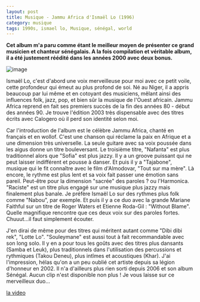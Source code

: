 ```yaml
---
layout: post
title: Musique - Jammu Africa d'Ismaël Lo (1996)
category: musique
tags: 1990s, ismael lo, Musique, sénégal, world
---
```

**Cet album m'a paru comme étant le meilleur moyen de présenter ce grand musicien et chanteur sénégalais. A la fois compilation et véritable album, il a été justement réédité dans les années 2000 avec deux bonus.**

![image](https://cheziceman.files.wordpress.com/2019/03/lojammuafrica.jpeg)

Ismaël Lo, c'est d'abord une voix merveilleuse pour moi avec ce petit voile, cette profondeur qui émeut au plus profond de soi. Né au Niger, il a appris beaucoup par lui même et en cotoyant des musiciens, mêlant ainsi des influences folk, jazz, pop, et bien sûr la musique de l'Ouest africain. Jammu Africa reprend en fait ses premiers succès de la fin des années 80 - début des années 90. Je trouve l'édition 2003 très dispensable avec des titres écrits avec Calogero où il perd son identité selon moi.

Car l'introduction de l'album est le célèbre Jammu Africa, chanté en français et en wollof. C'est une chanson qui réclame la paix en Afrique et a une dimension très universelle. La seule guitare avec sa voix poussée dans les aigus donne un titre bouleversant. Le troisième titre, "Nafanta" est plus traditionnel alors que "Sofia" est plus jazzy. Il y a un groove puissant qui ne peut laisser indifférent et pousse à danser. Et puis il y a "Tajabone", musique qui le fit connaître avec le film d'Almodovar, "Tout sur ma mère". Là encore, le rythme est plus lent et sa voix fait passer une émotion sans pareil. Peut-être pour la dimension "sacrée" des paroles ? ou l'Harmonica. "Raciste" est un titre plus engagé sur une musique plus jazzy mais finalement plus banale. Je préfère Ismaël Lo sur des rythmes plus folk comme "Nabou", par exemple. Et puis il y a ce duo avec la grande Mariane Faithful sur un titre de Roger Waters et Etienne Roda-Gil : "Without Blame". Quelle magnifique rencontre que ces deux voix sur des paroles fortes. Chuuut...il faut simplement écouter.

J'en dirai de même pour des titres qui méritent autant comme "Dibi dibi rek", "Lotte Lo". "Souleymane" est aussi tout à fait recommandable avec son long solo. Il y en a pour tous les goûts avec des titres plus dansants (Samba et Leuk), plus traditionnels dans l'utilisation des percussions et rythmiques (Takou Deneu), plus intîmes et acoustiques (Khar). J'ai l'impression, hélas qu'on a un peu oublié cet artiste depuis sa légion d'honneur en 2002. Il n'a d'ailleurs plus rien sorti depuis 2006 et son album Sénégal. Aucun clip n'est disponible non plus ! Je vous laisse sur ce merveilleux duo...

[la video](https://www.youtube.com/watch?v=1xa3eAnRUYs)
